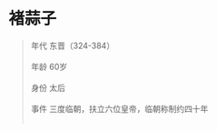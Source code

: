 # 褚蒜子

> 年代
东晋（324-384）<br><br>
> 年龄
60岁<br><br>
> 身份
太后<br><br>
> 事件
三度临朝，扶立六位皇帝，临朝称制约四十年<br><br>


